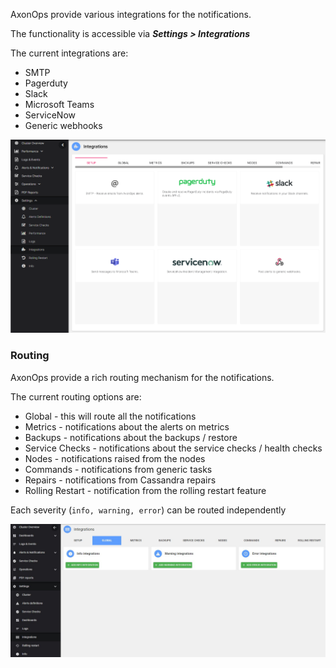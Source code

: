 AxonOps provide various integrations for the notifications.

The functionality is accessible via ***Settings > Integrations***

The current integrations are:

* SMTP
* Pagerduty
* Slack
* Microsoft Teams
* ServiceNow
* Generic webhooks

 

![](2022-09-20-11-08-58.png)



###  Routing
AxonOps provide a rich routing mechanism for the notifications.

The current routing options are:

* Global - this will route all the notifications
* Metrics - notifications about the alerts on metrics
* Backups - notifications about the backups / restore
* Service Checks - notifications about the service checks / health checks
* Nodes - notifications raised from the nodes
* Commands - notifications from generic tasks
* Repairs - notifications from Cassandra repairs
* Rolling Restart - notification from the rolling restart feature

Each severity (`info, warning, error`) can be routed independently 

   ![](./routing.JPG)


    



